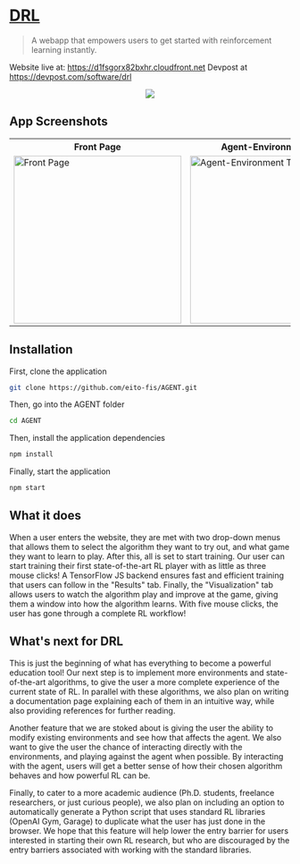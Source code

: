 # [DRL](https://d1fsgorx82bxhr.cloudfront.net)
> A webapp that empowers users to get started with reinforcement learning instantly.

Website live at: https://d1fsgorx82bxhr.cloudfront.net
Devpost at https://devpost.com/software/drl

<p align="center">
  <img src="https://challengepost-s3-challengepost.netdna-ssl.com/photos/production/software_photos/001/397/531/datas/gallery.jpg" />
</p>

## App Screenshots
<table align="center">
  <tr>
    <th>Front Page</th>
    <th>Agent-Environment Tab</th>
    <th>Metrics Tab</th>
    <th>Visualization Tab</th>
  </tr>
  <tr>
    <td><img width="300em" src="https://challengepost-s3-challengepost.netdna-ssl.com/photos/production/software_photos/001/397/531/datas/gallery.jpg" alt="Front Page" /></td>
    <td><img width="300em" src="https://challengepost-s3-challengepost.netdna-ssl.com/photos/production/software_photos/001/397/529/datas/gallery.jpg" alt="Agent-Environment Tab" /></td>
    <td><img width="300em" src="https://challengepost-s3-challengepost.netdna-ssl.com/photos/production/software_photos/001/397/592/datas/gallery.jpg" alt="Metrics Tab" /></td>
    <td><img width="300em" src="https://challengepost-s3-challengepost.netdna-ssl.com/photos/production/software_photos/001/397/552/datas/gallery.jpg" alt="Visualization Tab" /></td>
  </tr>
</table>

## Installation

First, clone the application
```bash
git clone https://github.com/eito-fis/AGENT.git
```

Then, go into the AGENT folder
```bash
cd AGENT
```

Then, install the application dependencies
```bash
npm install
```

Finally, start the application
```bash
npm start
```

## What it does
When a user enters the website, they are met with two drop-down menus that allows them to select the algorithm they want to try out, and what game they want to learn to play. After this, all is set to start training. Our user can start training their first state-of-the-art RL player with as little as three mouse clicks! A TensorFlow JS backend ensures fast and efficient training that users can follow in the "Results" tab. Finally, the "Visualization" tab allows users to watch the algorithm play and improve at the game, giving them a window into how the algorithm learns. With five mouse clicks, the user has gone through a complete RL workflow!

## What's next for DRL
This is just the beginning of what has everything to become a powerful education tool! Our next step is to implement more environments and state-of-the-art algorithms, to give the user a more complete experience of the current state of RL. In parallel with these algorithms, we also plan on writing a documentation page explaining each of them in an intuitive way, while also providing references for further reading.

Another feature that we are stoked about is giving the user the ability to modify existing environments and see how that affects the agent. We also want to give the user the chance of interacting directly with the environments, and playing against the agent when possible. By interacting with the agent, users will get a better sense of how their chosen algorithm behaves and how powerful RL can be.

Finally, to cater to a more academic audience (Ph.D. students, freelance researchers, or just curious people), we also plan on including an option to automatically generate a Python script that uses standard RL libraries (OpenAI Gym, Garage) to duplicate what the user has just done in the browser. We hope that this feature will help lower the entry barrier for users interested in starting their own RL research, but who are discouraged by the entry barriers associated with working with the standard libraries.
